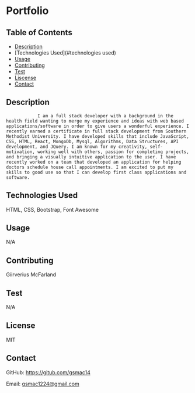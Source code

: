 
  # Portfolio
  
  ## Table of Contents
  * [Description](#description)
  * [Technologies Used](#technologies used)
  * [Usage](#usage)
  * [Contributing](#contributing)
  * [Test](#test)
  * [Liscense](#liscense)
  * [Contact](#contact)
  
  ## Description
                I am a full stack developer with a background in the health field wanting to merge my experience and ideas with web based applications/software in order to give users a wonderful experience. I recently earned a certificate in full stack development from Southern Methodist University. I have developed skills that include JavaScript, CSS, HTML, React, MongoDb, Mysql, Algorithms, Data Structures, API development, and JQuery. I am known for my creativity, self-motivation, working well with others, passion for completing projects, and bringing a visually intuitive application to the user. I have recently worked on a team that developed an application for helping doctors schedule house call appointments. I am excited to put my skills to good use so that I can develop first class applications and software.

  ## Technologies Used
  HTML, CSS, Bootstrap, Font Awesome
  
  ## Usage
  N/A
  
  ## Contributing 
  Giirverius McFarland

  ## Test
  N/A 

  ## License
  MIT

  ## Contact
  GitHub: https://gitub.com/gsmac14

  Email: gsmac1224@gmail.com

